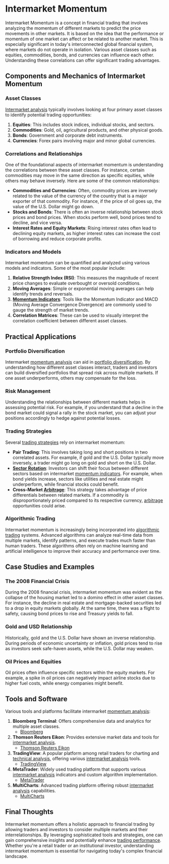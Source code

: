 # Intermarket Momentum

Intermarket Momentum is a concept in financial trading that involves analyzing the momentum of different markets to predict the price movements in other markets. It is based on the idea that the performance or momentum of one market can affect or be related to another market. This is especially significant in today's interconnected global financial system, where markets do not operate in isolation. Various asset classes such as equities, commodities, bonds, and currencies can influence each other. Understanding these correlations can offer significant trading advantages.

## Components and Mechanics of Intermarket Momentum

### Asset Classes

[Intermarket analysis](../i/intermarket_analysis.md) typically involves looking at four primary asset classes to identify potential trading opportunities:

1. **Equities**: This includes stock indices, individual stocks, and sectors.
2. **Commodities**: Gold, oil, agricultural products, and other physical goods.
3. **Bonds**: Government and corporate debt instruments.
4. **Currencies**: Forex pairs involving major and minor global currencies.

### Correlations and Relationships

One of the foundational aspects of intermarket momentum is understanding the correlations between these asset classes. For instance, certain commodities may move in the same direction as specific equities, while others may behave inversely. Here are some of the common relationships:

- **Commodities and Currencies**: Often, commodity prices are inversely related to the value of the currency of the country that is a major exporter of that commodity. For instance, if the price of oil goes up, the value of the U.S. Dollar might go down.
- **Stocks and Bonds**: There is often an inverse relationship between stock prices and bond prices. When stocks perform well, bond prices tend to decline, and vice versa.
- **Interest Rates and Equity Markets**: Rising interest rates often lead to declining equity markets, as higher interest rates can increase the cost of borrowing and reduce corporate profits.

### Indicators and Models

Intermarket momentum can be quantified and analyzed using various models and indicators. Some of the most popular include:

1. **Relative Strength Index (RSI)**: This measures the magnitude of recent price changes to evaluate overbought or oversold conditions.
2. **Moving Averages**: Simple or exponential moving averages can help identify trends and reversals.
3. **[Momentum Indicators](../m/momentum_indicators.md)**: Tools like the Momentum Indicator and MACD (Moving Average Convergence Divergence) are commonly used to gauge the strength of market trends.
4. **Correlation Matrices**: These can be used to visually interpret the correlation coefficient between different asset classes.

## Practical Applications

### Portfolio Diversification

Intermarket [momentum analysis](../m/momentum_analysis.md) can aid in [portfolio diversification](../p/portfolio_diversification.md). By understanding how different asset classes interact, traders and investors can build diversified portfolios that spread risk across multiple markets. If one asset underperforms, others may compensate for the loss.

### Risk Management

Understanding the relationships between different markets helps in assessing potential risk. For example, if you understand that a decline in the bond market could signal a rally in the stock market, you can adjust your positions accordingly to hedge against potential losses.

### Trading Strategies

Several [trading strategies](../t/trading_strategies.md) rely on intermarket momentum:

- **Pair Trading**: This involves taking long and short positions in two correlated assets. For example, if gold and the U.S. Dollar typically move inversely, a trader might go long on gold and short on the U.S. Dollar.
- **[Sector Rotation](../s/sector_rotation.md)**: Investors can shift their focus between different sectors based on intermarket [momentum indicators](../m/momentum_indicators.md). For example, when bond yields increase, sectors like utilities and real estate might underperform, while financial stocks could benefit.
- **Cross-Market [Arbitrage](../a/arbitrage.md)**: This strategy takes advantage of price differentials between related markets. If a commodity is disproportionately priced compared to its respective currency, [arbitrage](../a/arbitrage.md) opportunities could arise.

### Algorithmic Trading

Intermarket momentum is increasingly being incorporated into [algorithmic trading](../a/algorithmic_trading.md) systems. Advanced algorithms can analyze real-time data from multiple markets, identify patterns, and execute trades much faster than human traders. These algorithms often rely on machine learning and artificial intelligence to improve their accuracy and performance over time.

## Case Studies and Examples

### The 2008 Financial Crisis

During the 2008 financial crisis, intermarket momentum was evident as the collapse of the housing market led to a domino effect in other asset classes. For instance, the decline in real estate and mortgage-backed securities led to a drop in equity markets globally. At the same time, there was a flight to safety, causing bond prices to rise and Treasury yields to fall.

### Gold and USD Relationship

Historically, gold and the U.S. Dollar have shown an inverse relationship. During periods of economic uncertainty or inflation, gold prices tend to rise as investors seek safe-haven assets, while the U.S. Dollar may weaken.

### Oil Prices and Equities

Oil prices often influence specific sectors within the equity markets. For example, a spike in oil prices can negatively impact airline stocks due to higher fuel costs, while energy companies might benefit.

## Tools and Software

Various tools and platforms facilitate intermarket [momentum analysis](../m/momentum_analysis.md):

1. **Bloomberg Terminal**: Offers comprehensive data and analytics for multiple asset classes. 
   - [Bloomberg](https://www.bloomberg.com/professional/solution/bloomberg-terminal/)
2. **Thomson Reuters Eikon**: Provides extensive market data and tools for [intermarket analysis](../i/intermarket_analysis.md).
   - [Thomson Reuters Eikon](https://www.refinitiv.com/en/products/eikon-trading-software)
3. **TradingView**: A popular platform among retail traders for charting and [technical analysis](../t/technical_analysis.md), offering various [intermarket analysis](../i/intermarket_analysis.md) tools.
   - [TradingView](https://www.tradingview.com/)
4. **MetaTrader**: Widely used trading platform that supports various [intermarket analysis](../i/intermarket_analysis.md) indicators and custom algorithm implementation.
   - [MetaTrader](https://www.metatrader4.com/en)
5. **MultiCharts**: Advanced trading platform offering robust [intermarket analysis](../i/intermarket_analysis.md) capabilities.
   - [MultiCharts](https://www.multicharts.com/)

## Final Thoughts

Intermarket momentum offers a holistic approach to financial trading by allowing traders and investors to consider multiple markets and their interrelationships. By leveraging sophisticated tools and strategies, one can gain comprehensive insights and potentially enhance [trading performance](../t/trading_performance.md). Whether you're a retail trader or an institutional investor, understanding intermarket momentum is essential for navigating today's complex financial landscape.

